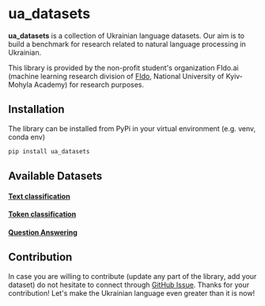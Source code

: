# ua_datasets
__ua_datasets__ is a collection of Ukrainian language datasets. Our aim is to build a benchmark for research related to 
natural language processing in Ukrainian.

This library is provided by the non-profit student's organization FIdo.ai (machine learning research division of 
[FIdo](https://www.facebook.com/fido.naukma/), National University of Kyiv-Mohyla Academy) for research purposes.

## Installation
The library can be installed from PyPi in your virtual environment (e.g. venv, conda env)
```bash
pip install ua_datasets
```

## Available Datasets

#### <a href="https://github.com/fido-ai/ua-datasets/tree/main/ua_datasets/src/text_classification">Text classification </a>

#### <a href="https://github.com/fido-ai/ua-datasets/tree/main/ua_datasets/src/token_classification">Token classification </a>

#### <a href="https://github.com/fido-ai/ua-datasets/tree/main/ua_datasets/src/question_answering">Question Answering </a>


## Contribution
In case you are willing to contribute (update any part of the library, add your dataset) do not hesitate to connect 
through [GitHub Issue](https://github.com/fido-ai/ua-datasets/issues/new/choose). Thanks for your contribution! 
Let's make the Ukrainian language even greater than it is now!

